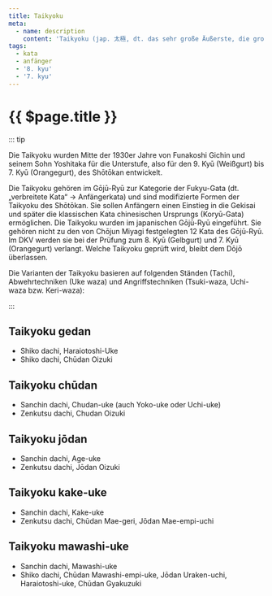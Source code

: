 ```yaml
---
title: Taikyoku
meta:
  - name: description
    content: 'Taikyoku (jap. 太極, dt. das sehr große Äußerste, die großen Gegensätze oder Universum) ist eine Reihe von Kata im Karate.'
tags:
  - kata
  - anfänger
  - '8. kyu'
  - '7. kyu'
---
```


# {{ $page.title }}

<ShowDescription />

::: tip 

Die Taikyoku wurden Mitte der 1930er Jahre von Funakoshi Gichin und seinem Sohn Yoshitaka für die Unterstufe, also für den 9. Kyū (Weißgurt) bis 7. Kyū (Orangegurt), des Shōtōkan entwickelt. 

Die Taikyoku gehören im Gōjū-Ryū zur Kategorie der Fukyu-Gata (dt. „verbreitete Kata“ → Anfängerkata) und sind modifizierte Formen der Taikyoku des Shōtōkan. Sie sollen Anfängern einen Einstieg in die Gekisai und später die klassischen Kata chinesischen Ursprungs (Koryū-Gata) ermöglichen. Die Taikyoku wurden im japanischen Gōjū-Ryū eingeführt. Sie gehören nicht zu den von Chōjun Miyagi festgelegten 12 Kata des Gōjū-Ryū. Im DKV werden sie bei der Prüfung zum 8. Kyū (Gelbgurt) und 7. Kyū (Orangegurt) verlangt. Welche Taikyoku geprüft wird, bleibt dem Dōjō überlassen.

Die Varianten der Taikyoku basieren auf folgenden Ständen (Tachi), Abwehrtechniken (Uke waza) und Angriffstechniken (Tsuki-waza, Uchi-waza bzw. Keri-waza): 

:::

## Taikyoku gedan

* Shiko dachi, Haraiotoshi-Uke
* Shiko dachi, Chūdan Oizuki

## Taikyoku chūdan

* Sanchin dachi, Chudan-uke (auch Yoko-uke oder Uchi-uke)
* Zenkutsu dachi, Chudan Oizuki

## Taikyoku jōdan

* Sanchin dachi, Age-uke
* Zenkutsu dachi, Jōdan Oizuki

## Taikyoku kake-uke

* Sanchin dachi, Kake-uke
* Zenkutsu dachi, Chūdan Mae-geri, Jōdan Mae-empi-uchi

## Taikyoku mawashi-uke

* Sanchin dachi, Mawashi-uke
* Shiko dachi, Chūdan Mawashi-empi-uke, Jōdan Uraken-uchi, Haraiotoshi-uke, Chūdan Gyakuzuki
